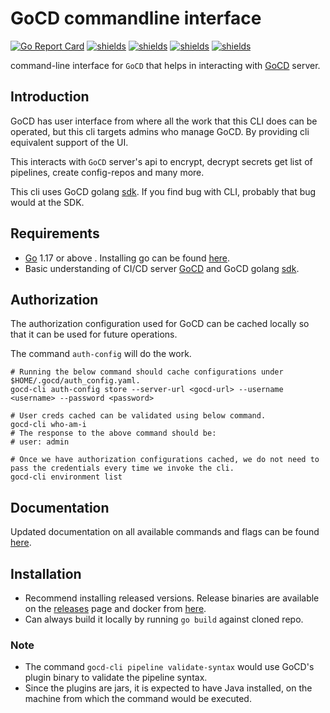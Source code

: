 # GoCD commandline interface

[![Go Report Card](https://goreportcard.com/badge/github.com/nikhilsbhat/gocd-cli)](https://goreportcard.com/report/github.com/nikhilsbhat/gocd-cli)
[![shields](https://img.shields.io/badge/license-MIT-blue)](https://github.com/nikhilsbhat/gocd-cli/blob/main/LICENSE)
[![shields](https://godoc.org/github.com/nikhilsbhat/gocd-cli?status.svg)](https://godoc.org/github.com/nikhilsbhat/gocd-cli)
[![shields](https://img.shields.io/github/v/tag/nikhilsbhat/gocd-cli.svg)](https://github.com/nikhilsbhat/gocd-cli/tags)
[![shields](https://img.shields.io/github/downloads/nikhilsbhat/gocd-cli/total.svg)](https://github.com/nikhilsbhat/gocd-cli/releases)

command-line interface for `GoCD` that helps in interacting with [GoCD](https://www.gocd.org/) server.

## Introduction

GoCD has user interface from where all the work that this CLI does can be operated, but this cli targets admins who manage GoCD.
By providing cli equivalent support of the UI.

This interacts with `GoCD` server's api to encrypt, decrypt secrets get list of pipelines, create config-repos and many more.

This cli uses GoCD golang [sdk](https://github.com/nikhilsbhat/gocd-sdk-go). If you find bug with CLI, probably that bug would at the SDK.

## Requirements

* [Go](https://golang.org/dl/) 1.17 or above . Installing go can be found [here](https://golang.org/doc/install).
* Basic understanding of CI/CD server [GoCD](https://www.gocd.org/) and GoCD golang [sdk](https://github.com/nikhilsbhat/gocd-sdk-go).

## Authorization

The authorization configuration used for GoCD can be cached locally so that it can be used for future operations.

The command `auth-config` will do the work.

```shell
# Running the below command should cache configurations under $HOME/.gocd/auth_config.yaml.
gocd-cli auth-config store --server-url <gocd-url> --username <username> --password <password>

# User creds cached can be validated using below command.
gocd-cli who-am-i
# The response to the above command should be:
# user: admin

# Once we have authorization configurations cached, we do not need to pass the credentials every time we invoke the cli.
gocd-cli environment list
```

## Documentation

Updated documentation on all available commands and flags can be found [here](https://github.com/nikhilsbhat/gocd-cli/blob/main/docs/doc/gocd-cli.md).

## Installation

* Recommend installing released versions. Release binaries are available on the [releases](https://github.com/nikhilsbhat/gocd-cli/releases) page and docker from [here](https://hub.docker.com/repository/docker/basnik/gocd-cli).
* Can always build it locally by running `go build` against cloned repo.

### Note

* The command `gocd-cli pipeline validate-syntax` would use GoCD's plugin binary to validate the pipeline syntax.
* Since the plugins are jars, it is expected to have Java installed, on the machine from which the command would be executed.
